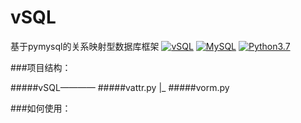 # vSQL
基于pymysql的关系映射型数据库框架
[![vSQL](https://github.com/VoterLin/vSQL)](https://github.com/VoterLin/vSQL/)
[![MySQL](https://www.mysql.com)](https://pypi.python.org/pypi/pubnub/)
[![Python3.7](https://www.python.org)](https://www.python.org)

###项目结构：

#####vSQL———— #####vattr.py
           |_ #####vorm.py
    

###如何使用：
  
